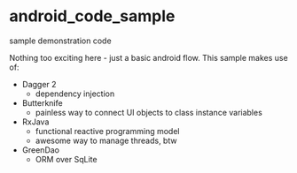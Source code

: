 # android_code_sample
sample demonstration code

Nothing too exciting here - just a basic android flow.
This sample makes use of:
* Dagger 2
    * dependency injection
* Butterknife
    * painless way to connect UI objects to class instance variables
* RxJava
    * functional reactive programming model
    * awesome way to manage threads, btw
* GreenDao
    * ORM over SqLite
